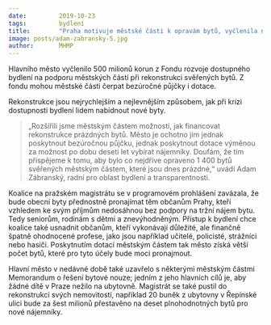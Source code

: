 ```yaml
---
date:         2019-10-23
tags:         bydlení
title:        "Praha motivuje městské části k opravám bytů, vyčlenila na ně 500 milionů"
image: posts/adam-zabransky-5.jpg
author:       MHMP
---
```


Hlavního město vyčlenilo 500 milionů korun z Fondu rozvoje dostupného bydlení na podporu městských částí při rekonstrukci svěřených bytů. Z fondu mohou městské části čerpat bezúročné půjčky i dotace.

Rekonstrukce jsou nejrychlejším a nejlevnějším způsobem, jak při krizi dostupnosti bydlení lidem nabídnout nové byty. 

> „Rozšířili jsme městským částem možnosti, jak financovat rekonstrukce prázdných bytů. Město je ochotno jim jednak poskytnout bezúročnou půjčku, jednak poskytnout dotace výměnou za možnost po dobu deseti let vybírat nájemníky. Doufám, že tím přispějeme k tomu, aby bylo co nejdříve opraveno 1 400 bytů svěřených městským částem, které jsou dnes prázdné,“ uvádí Adam Zábranský, radní pro oblast bydlení a transparentnosti.

Koalice na pražském magistrátu se v programovém prohlášení zavázala, že bude obecní byty přednostně pronajímat těm občanům Prahy, kteří vzhledem ke svým příjmům nedosáhnou bez podpory na tržní nájem bytu. Tedy seniorům, rodinám s dětmi a znevýhodněným. Přístup k bydlení chce koalice také usnadnit občanům, kteří vykonávají důležité, ale finančně špatně ohodnocené profese, jako jsou například učitelé, policisté, strážníci nebo hasiči. Poskytnutím dotací městským částem tak město získá větší počet bytů, které pro tyto účely bude moci pronajmout.

Hlavní město v nedávné době také uzavřelo s některými městským částmi Memorandum o řešení bytové nouze; jedním z jeho hlavních cílů je, aby žádné dítě v Praze nežilo na ubytovně. Magistrát se také pustil do rekonstrukcí svých nemovitostí, například 20 buněk z ubytovny v Řepínské ulici bude za šest milionů přestavěno na deset plnohodnotných bytů pro nové nájemníky.
